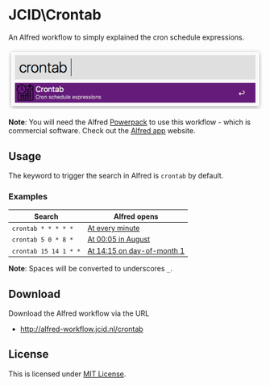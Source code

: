 # JCID\Crontab

An Alfred workflow to simply explained the cron schedule expressions.

![Example](docs/example.png)

**Note**: You will need the Alfred [Powerpack](https://www.alfredapp.com/powerpack/) to use this workflow - which is commercial software. Check out the [Alfred app](https://www.alfredapp.com/) website.

## Usage

The keyword to trigger the search in Alfred is `crontab` by default.

### Examples

|Search|Alfred opens|
| ------------- | ------------- |
|`crontab * * * * *`|[At every minute](https://crontab.guru/#*_*_*_*_*)|
|`crontab 5 0 * 8 *`|[At 00:05 in August](https://crontab.guru/#5_0_*_8_*)|
|`crontab 15 14 1 * *`|[At 14:15 on day-of-month 1](https://crontab.guru/#15_14_1_*_*)|

**Note**: Spaces will be converted to underscores `_`.

## Download

Download the Alfred workflow via the URL

- http://alfred-workflow.jcid.nl/crontab

## License

This is licensed under [MIT License](LICENSE).
